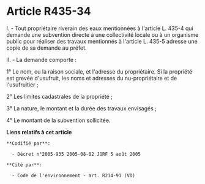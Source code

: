 # Article R435-34

I. - Tout propriétaire riverain des eaux mentionnées à l'article L. 435-4 qui demande une subvention directe à une
collectivité locale ou à un organisme public pour réaliser des travaux mentionnés à l'article L. 435-5 adresse une copie de
sa demande au préfet.

II. - La demande comporte :

1° Le nom, ou la raison sociale, et l'adresse du propriétaire. Si la propriété est grevée d'usufruit, les noms et adresses du
nu-propriétaire et de l'usufruitier ;

2° Les limites cadastrales de la propriété ;

3° La nature, le montant et la durée des travaux envisagés ;

4° Le montant de la subvention sollicitée.

**Liens relatifs à cet article**

	**Codifié par**:

	  - Décret n°2005-935 2005-08-02 JORF 5 août 2005

	**Cité par**:

	  - Code de l'environnement - art. R214-91 (VD)
